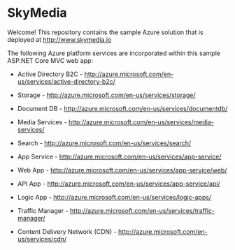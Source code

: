 # SkyMedia

Welcome! This repository contains the sample Azure solution that is deployed at http://www.skymedia.io

The following Azure platform services are incorporated within this sample ASP.NET Core MVC web app:

* Active Directory B2C - http://azure.microsoft.com/en-us/services/active-directory-b2c/

* Storage - http://azure.microsoft.com/en-us/services/storage/

* Document DB - http://azure.microsoft.com/en-us/services/documentdb/

* Media Services - http://azure.microsoft.com/en-us/services/media-services/

* Search - http://azure.microsoft.com/en-us/services/search/

* App Service - http://azure.microsoft.com/en-us/services/app-service/

 * Web App - http://azure.microsoft.com/en-us/services/app-service/web/

 * API App - http://azure.microsoft.com/en-us/services/app-service/api/

* Logic App - http://azure.microsoft.com/en-us/services/logic-apps/

* Traffic Manager - http://azure.microsoft.com/en-us/services/traffic-manager/

* Content Delivery Network (CDN) - http://azure.microsoft.com/en-us/services/cdn/
